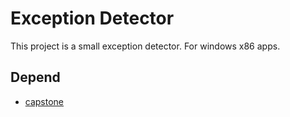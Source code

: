 # Exception Detector
This project is a small exception detector.
For windows x86 apps.

## Depend
* [capstone](http://www.capstone-engine.org)
